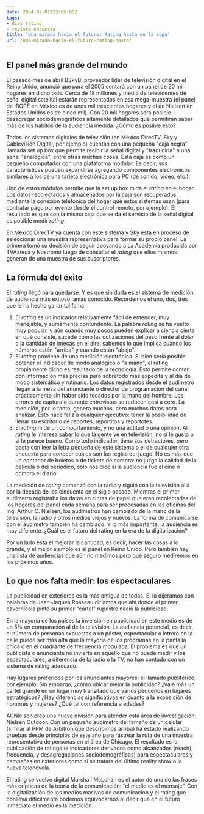 ```yaml
---
date: 2004-07-01T22:05:00Z
tags:
- dios rating
- revista encuesta
title: 'Una mirada hacia el futuro: Rating hasta en la sopa'
url: /una-mirada-hacia-el-futuro-rating-hasta/
---
```


## El panel más grande del mundoEl pasado mes de abril BSkyB, proveedor líder de televisión digital en el Reino Unido, anunció que para el 2005 contará con un panel de 20 mil hogares en dicho país. Cerca de 18 millones y medio de televidentes de señal digital satelital estarán representados en esa mega-muestra (el panel de IBOPE en México es de unos mil trescientos hogares y el de Nielsen en Estados Unidos es de cinco mil). Con 20 mil hogares será posible desagregar sociodemográficos altamente detallados que permitirán saber más de los hábitos de la audiencia medida. ¿Cómo es posible esto?Todos los sistemas digitales de televisión (en México DirecTV, Sky y Cablevisión Digital, por ejemplo) cuentan con una pequeña "caja negra" llamada set up box que permite recibir la señal digital y "traducirla" a una señal "analógica", entre otras muchas cosas. Esta caja es como un pequeño computador con una plataforma modular. Es decir, sus características pueden expandirse agregando componentes electrónicos similares a los de una tarjeta electrónica para PC (de sonido, video, etc.).Uno de estos módulos permite que la set up box mida el <i>rating</i> en el hogar. Los datos recolectados y almacenados por la caja son recuperados mediante la conexión telefónica del hogar que estos sistemas usan (para contratar pago por evento desde el control remoto, por ejemplo). El resultado es que con la misma caja que se da el servicio de la señal digital es posible medir <i>rating</i>.En México DirecTV ya cuenta con este sistema y Sky está en proceso de seleccionar una muestra representativa para formar su propio panel. La primera tomó su decisión de seguir apoyando a La Academia producida por TVAzteca y Nostromo luego de consultar el <i>rating</i> que ellos mismos generan de una muestra de sus suscriptores.## La fórmula del éxitoEl <i>rating</i> llegó para quedarse. Y es que sin duda es el sistema de medición de audiencia más exitoso jamás conocido. Recordemos el uno, dos, tres que le ha hecho ganar tal fama:1. El <i>rating</i> es un indicador relativamente fácil de entender, muy manejable, y sumamente contundente. La palabra <i>rating</i> se ha vuelto muy popular, y aún cuando muy pocos pueden explicar a ciencia cierta en qué consiste, sucede como las cotizaciones del peso frente al dólar o la cantidad de imecas en el aire: sabemos lo que implica cuando los números están "arriba" y cuando están "abajo".2. El <i>rating</i> proviene de una medición electrónica. Si bien sería posible obtener el indicador de modo analógico o "a mano", el rating propiamente dicho es resultado de la tecnología. Esto permite contar con información más precisa pero sobretodo más expedita y al día de modo sistemático y rutinario. Los datos registrados desde el audímetro llegan a la mesa del anunciante o director de programación del canal prácticamente sin haber sido tocados por la mano del hombre. Los errores de captura o durante entrevistas se reducen casi a cero. La medición, por lo tanto, genera muchos, pero muchos datos para analizar. Esto hace feliz a cualquier ejecutivo: tener la posibilidad de llenar su escritorio de reportes, reportitos y reportotes.3. El <i>rating</i> mide un comportamiento, y no una actitud o una opinión. Al <i>rating</i> le interesa saber lo que la gente ve en televisión, no si le gusta o si le parece bueno. Como todo indicador, tiene sus detractores, pero basta con leer la letra pequeña de este sistema o el de cualquier otra encuesta para conocer cuáles son las reglas del juego. No es más que un contador de boletos o de tickets de compra: no juzga la calidad de la película o del periódico, sólo nos dice si la audiencia fue al cine o compró el diario.La medición de <i>rating</i> comenzó con la radio y siguió con la televisión allá por la década de los cincuenta en el siglo pasado.  Mientras el primer audímetro registraba los datos en cintas de  papel que eran recolectadas de los hogares del panel cada semana para ser procesadas en las oficinas del Ing. Arthur C. Nielsen, los audímetros han cambiado de la mano de la televisión, la radio y otros medios viejos y nuevos. La forma de comunicarse con el audímetro también ha cambiado. Y lo más importante, la audiencia es muy diferente. ¿Cuál es el futuro del rating en la era de la digitalización?Por un lado está el mejorar la cantidad, es decir, hacer las cosas a lo grande, y el mejor ejemplo es el panel en Reino Unido. Pero también hay una lista de audiencias que aún no medimos pero que seguro mediremos en los próximos años.## Lo que nos falta medir: los espectacularesLa publicidad en exteriores es la más antigua de todas. Si lo dijeramos con palabras de Jean-Jaques Rosseau diríamos que ahí donde el primer cavernícola pintó su primer "cartel" rupestre nació la publicidad.En la mayoría de los países la inversión en publicidad en este medio es de un 5% en comparación al de la televisión.  La audiencia potencial, es decir, el número de personas expuestas a un póster, espectacular o letrero en la calle puede ser más alta que la mayoría de los programas en la pantalla chica o en el cuadrante de frecuencia modulada.  El problema es que un publicista o anunciante no invierte en aquello que no puede medir y los espectaculares, a diferencia de la radio o la TV, no han contado con un sistema de rating adecuado.Hay lugares preferidos por los anunciantes mayores: el llamado publiférico, por ejemplo. Sin embargo, ¿cómo ubicar mejor la publicidad? ¿Vale más un cartel grande en un lugar muy transitado que varios pequeños en lugares estratégicos? ¿Hay diferencias significativas en cuanto a la exposición de hombres y mujeres? ¿Qué tal con referencia a edades?ACNielsen creó una nueva división para atender esta área de investigación: Nielsen Outdoor. Con un pequeño audímetro del tamaño de un celular (similar al PPM de Arbitron que describimos arriba) ha estado realizando pruebas desde principios de este año para rastrear la ruta de una muestra representativa de personas en el área de Chicago. El resultado es la publicación de ratings (e indicadores derivados como alcanzados (reach), frecuencia, y desagregaciones sociodemográficas) para espectaculares y campañas en exteriores como si se tratara del último reality show o la nueva telenovela.El rating se vuelve digital Marshall McLuhan es el autor de una de las frases más crípticas de la teoría de la comunicación: “el medio es el mensaje”. Con la digitalización de los medios masivos de comunicación y el rating que conlleva difícilmente podemos equivocarnos al decir que en el futuro inmediato el medio es la medición.